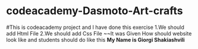 ﻿# codeacademy-Dasmoto-Art-crafts
#This is codeacademy project and I have done this exercise
1.We should add Html File 
2.We should add Css File 
~~It was Given How should website look like and students should do like this
**My Name is Giorgi Shakiashvili**
